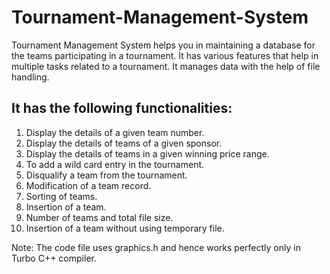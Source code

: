 # Tournament-Management-System
Tournament Management System helps you in maintaining a database for the teams participating in a tournament. It has various features that help in multiple tasks related to a tournament. It manages data with the help of file handling.

## It has the following functionalities:

1. Display the details of a given team number.
1. Display the details of teams of a given sponsor.
1. Display the details of teams in a given winning price range.
1. To add a wild card entry in the tournament.
1. Disqualify a team from the tournament.
1. Modification of a team record.
1. Sorting of teams.
1. Insertion of a team.
1. Number of teams and total file size.
1. Insertion of a team without using temporary file.

Note: The code file uses graphics.h and hence works perfectly only in Turbo C++ compiler.

